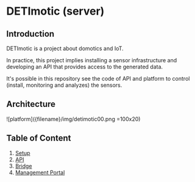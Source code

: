 # DETImotic (server) 

## Introduction

DETImotic is a project about domotics and IoT.

In practice, this project implies installing a sensor infrastructure and developing an API that provides access to the generated data.

It's possible in this repository see the code of API and platform to control (install, monitoring and analyzes) the sensors.

## Architecture

![platform]({filename}/img/detimotic00.png =100x20)

## Table of Content

1. [Setup](setup/README.md)
2. [API](api/REAME.md)
3. [Bridge](bridge/README.md)
4. [Management Portal](portal/README.md)
